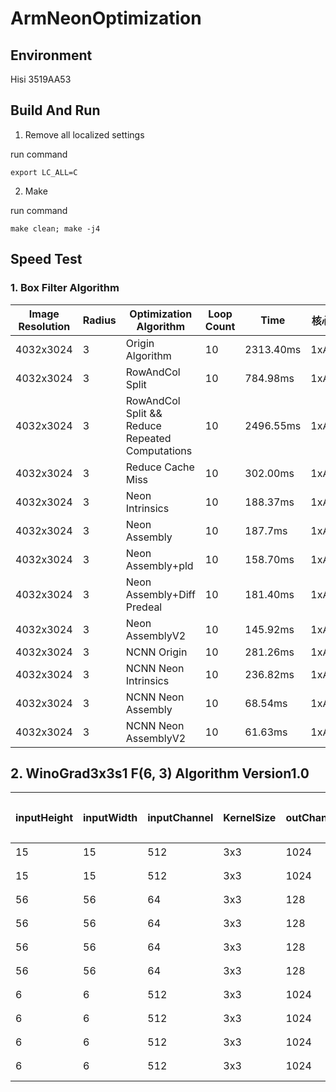 # ArmNeonOptimization

## Environment

 Hisi 3519AA53

## Build And Run

1. Remove all localized settings

run command

```
export LC_ALL=C
```

2. Make

run command

```
make clean; make -j4
```

## Speed Test

### 1. Box Filter Algorithm

|Image Resolution|Radius|Optimization Algorithm|Loop Count|Time|核心数|
|--|--|--|--|--|---|
|4032x3024|3|Origin Algorithm|10|2313.40ms|1xA17|
|4032x3024|3|RowAndCol Split|10|784.98ms|1xA17|
|4032x3024|3|RowAndCol Split && Reduce Repeated Computations|10|2496.55ms|1xA17|
|4032x3024|3|Reduce Cache Miss|10|302.00ms|1xA17|
|4032x3024|3|Neon Intrinsics|10|188.37ms|1xA17|
|4032x3024|3|Neon Assembly|10|187.7ms|1xA17|
|4032x3024|3|Neon Assembly+pld|10|158.70ms|1xA17|
|4032x3024|3|Neon Assembly+Diff Predeal|10|181.40ms|1xA17|
|4032x3024|3|Neon AssemblyV2|10|145.92ms|1xA17|
|4032x3024|3|NCNN Origin|10|281.26ms|1xA17|
|4032x3024|3|NCNN Neon Intrinsics|10|236.82ms|1xA17|
|4032x3024|3|NCNN Neon Assembly|10|68.54ms|1xA17|
|4032x3024|3|NCNN Neon AssemblyV2|10|61.63ms|1xA17|

## 2. WinoGrad3x3s1 F(6, 3) Algorithm Version1.0

|inputHeight|inputWidth|inputChannel|KernelSize|outChannel|Optimization Algorithm|Loop Count|Time|核心数|
|--|--|--|--|--|--|--|--|--|
|15|15|512|3x3|1024|手工优化|10|582.67ms|1|
|15|15|512|3x3|1024|WinoGrad Version1.0|10|336.81ms|1|
|56|56|64|3x3|128|手工优化|10|124.63ms|1|
|56|56|64|3x3|128|WinoGrad Version1.0|10|60.41ms|1|
|56|56|64|3x3|128|手工优化|10|61.16ms|2|
|56|56|64|3x3|128|WinoGrad Version1.0|10|32.69ms|2|
|6|6|512|3x3|1024|手工优化|10|74.03ms|1|
|6|6|512|3x3|1024|WinoGrad Version1.0|10|76.30ms|1|
|6|6|512|3x3|1024|手工优化|10|36.49ms|2|
|6|6|512|3x3|1024|WinoGrad Version1.0|10|41.67ms|2|














